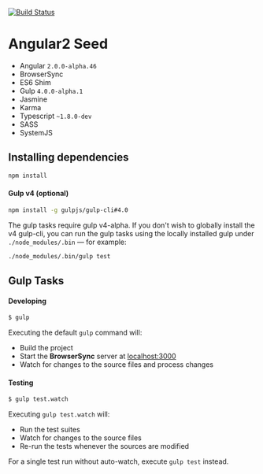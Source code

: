 [![Build Status](https://travis-ci.org/r-park/angular2-seed.svg?branch=master)](https://travis-ci.org/r-park/angular2-seed)


# Angular2 Seed

- Angular `2.0.0-alpha.46`
- BrowserSync
- ES6 Shim
- Gulp `4.0.0-alpha.1`
- Jasmine
- Karma
- Typescript `~1.8.0-dev`
- SASS
- SystemJS

## Installing dependencies
```bash
npm install
```

#### Gulp v4 (optional)
```bash
npm install -g gulpjs/gulp-cli#4.0
```
The gulp tasks require gulp v4-alpha. If you don't wish to globally install the v4 gulp-cli, you can run the gulp tasks using the locally installed gulp under `./node_modules/.bin` — for example:
```bash
./node_modules/.bin/gulp test
```

## Gulp Tasks
#### Developing
```bash
$ gulp
```
Executing the default `gulp` command will:
- Build the project
- Start the **BrowserSync** server at <a href="http://localhost:3000" target="_blank">localhost:3000</a>
- Watch for changes to the source files and process changes

#### Testing
```bash
$ gulp test.watch
```
Executing `gulp test.watch` will:
- Run the test suites
- Watch for changes to the source files
- Re-run the tests whenever the sources are modified

For a single test run without auto-watch, execute `gulp test` instead.
